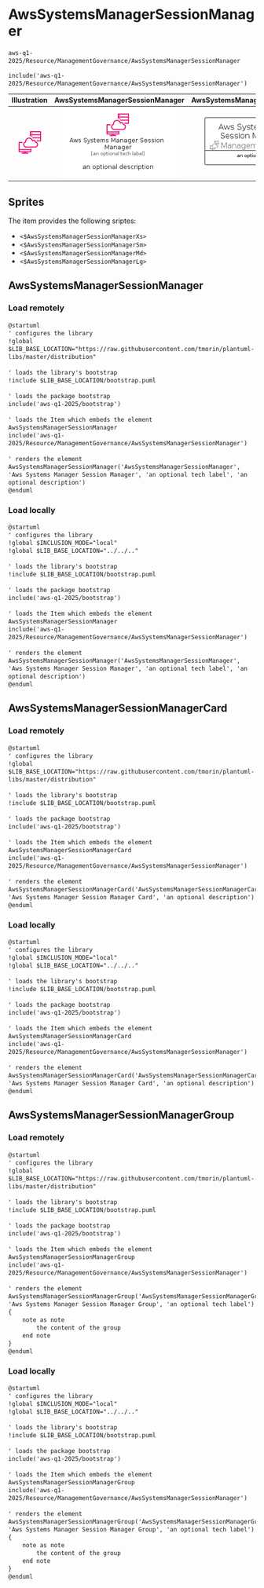 # AwsSystemsManagerSessionManager


```text
aws-q1-2025/Resource/ManagementGovernance/AwsSystemsManagerSessionManager
```

```text
include('aws-q1-2025/Resource/ManagementGovernance/AwsSystemsManagerSessionManager')
```



| Illustration | AwsSystemsManagerSessionManager | AwsSystemsManagerSessionManagerCard | AwsSystemsManagerSessionManagerGroup |
| :---: | :---: | :---: | :---: |
| ![illustration for Illustration](../../../aws-q1-2025/Resource/ManagementGovernance/AwsSystemsManagerSessionManager.png) | ![illustration for AwsSystemsManagerSessionManager](../../../aws-q1-2025/Resource/ManagementGovernance/AwsSystemsManagerSessionManager.Local.png) | ![illustration for AwsSystemsManagerSessionManagerCard](../../../aws-q1-2025/Resource/ManagementGovernance/AwsSystemsManagerSessionManagerCard.Local.png) | ![illustration for AwsSystemsManagerSessionManagerGroup](../../../aws-q1-2025/Resource/ManagementGovernance/AwsSystemsManagerSessionManagerGroup.Local.png) |



## Sprites
The item provides the following sriptes:

- `<$AwsSystemsManagerSessionManagerXs>`
- `<$AwsSystemsManagerSessionManagerSm>`
- `<$AwsSystemsManagerSessionManagerMd>`
- `<$AwsSystemsManagerSessionManagerLg>`





## AwsSystemsManagerSessionManager

### Load remotely
```plantuml
@startuml
' configures the library
!global $LIB_BASE_LOCATION="https://raw.githubusercontent.com/tmorin/plantuml-libs/master/distribution"

' loads the library's bootstrap
!include $LIB_BASE_LOCATION/bootstrap.puml

' loads the package bootstrap
include('aws-q1-2025/bootstrap')

' loads the Item which embeds the element AwsSystemsManagerSessionManager
include('aws-q1-2025/Resource/ManagementGovernance/AwsSystemsManagerSessionManager')

' renders the element
AwsSystemsManagerSessionManager('AwsSystemsManagerSessionManager', 'Aws Systems Manager Session Manager', 'an optional tech label', 'an optional description')
@enduml
```

### Load locally
```plantuml
@startuml
' configures the library
!global $INCLUSION_MODE="local"
!global $LIB_BASE_LOCATION="../../.."

' loads the library's bootstrap
!include $LIB_BASE_LOCATION/bootstrap.puml

' loads the package bootstrap
include('aws-q1-2025/bootstrap')

' loads the Item which embeds the element AwsSystemsManagerSessionManager
include('aws-q1-2025/Resource/ManagementGovernance/AwsSystemsManagerSessionManager')

' renders the element
AwsSystemsManagerSessionManager('AwsSystemsManagerSessionManager', 'Aws Systems Manager Session Manager', 'an optional tech label', 'an optional description')
@enduml
```

## AwsSystemsManagerSessionManagerCard

### Load remotely
```plantuml
@startuml
' configures the library
!global $LIB_BASE_LOCATION="https://raw.githubusercontent.com/tmorin/plantuml-libs/master/distribution"

' loads the library's bootstrap
!include $LIB_BASE_LOCATION/bootstrap.puml

' loads the package bootstrap
include('aws-q1-2025/bootstrap')

' loads the Item which embeds the element AwsSystemsManagerSessionManagerCard
include('aws-q1-2025/Resource/ManagementGovernance/AwsSystemsManagerSessionManager')

' renders the element
AwsSystemsManagerSessionManagerCard('AwsSystemsManagerSessionManagerCard', 'Aws Systems Manager Session Manager Card', 'an optional description')
@enduml
```

### Load locally
```plantuml
@startuml
' configures the library
!global $INCLUSION_MODE="local"
!global $LIB_BASE_LOCATION="../../.."

' loads the library's bootstrap
!include $LIB_BASE_LOCATION/bootstrap.puml

' loads the package bootstrap
include('aws-q1-2025/bootstrap')

' loads the Item which embeds the element AwsSystemsManagerSessionManagerCard
include('aws-q1-2025/Resource/ManagementGovernance/AwsSystemsManagerSessionManager')

' renders the element
AwsSystemsManagerSessionManagerCard('AwsSystemsManagerSessionManagerCard', 'Aws Systems Manager Session Manager Card', 'an optional description')
@enduml
```

## AwsSystemsManagerSessionManagerGroup

### Load remotely
```plantuml
@startuml
' configures the library
!global $LIB_BASE_LOCATION="https://raw.githubusercontent.com/tmorin/plantuml-libs/master/distribution"

' loads the library's bootstrap
!include $LIB_BASE_LOCATION/bootstrap.puml

' loads the package bootstrap
include('aws-q1-2025/bootstrap')

' loads the Item which embeds the element AwsSystemsManagerSessionManagerGroup
include('aws-q1-2025/Resource/ManagementGovernance/AwsSystemsManagerSessionManager')

' renders the element
AwsSystemsManagerSessionManagerGroup('AwsSystemsManagerSessionManagerGroup', 'Aws Systems Manager Session Manager Group', 'an optional tech label') {
    note as note
        the content of the group
    end note
}
@enduml
```

### Load locally
```plantuml
@startuml
' configures the library
!global $INCLUSION_MODE="local"
!global $LIB_BASE_LOCATION="../../.."

' loads the library's bootstrap
!include $LIB_BASE_LOCATION/bootstrap.puml

' loads the package bootstrap
include('aws-q1-2025/bootstrap')

' loads the Item which embeds the element AwsSystemsManagerSessionManagerGroup
include('aws-q1-2025/Resource/ManagementGovernance/AwsSystemsManagerSessionManager')

' renders the element
AwsSystemsManagerSessionManagerGroup('AwsSystemsManagerSessionManagerGroup', 'Aws Systems Manager Session Manager Group', 'an optional tech label') {
    note as note
        the content of the group
    end note
}
@enduml
```

